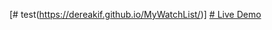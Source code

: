 [# test(https://dereakif.github.io/MyWatchList/)]
[# Live Demo](https://dereakif.github.io/MyWatchList/)
